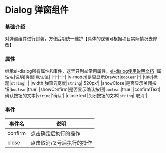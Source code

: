 # Dialog 弹窗组件

### 基础介绍
对弹窗组件进行封装，方便后期统一维护【具体的逻辑可根据项目实际情况去修改】

### 属性
继承el-dialog所有属性和事件，这里只列举常用属性。[el-dialog使用说明文档](https://element-plus.org/zh-CN/component/dialog.html)
|属性名|说明|类型|默认值|
|-|-|-|-|
|v-model|是否显示Drawer|`boolean`|-|
|title|标题|`string`|-|
|width|弹窗的宽度|`string`|'520px'|
|showClose|是否显示关闭按钮|`boolean`|true|
|showConfirm|是否显示确认按钮|`boolean`|true|
|confirmText|确认按钮的文本|`string`|'确认'|
|closeText|关闭按钮的文本|`string`|'取消'|

### 事件
|事件名|说明|
|-|-|
|confirm|点击确定后执行的操作|
|close|点击取消/叉号后执行的操作|